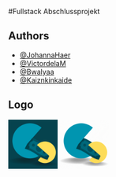 #Fullstack Abschlussprojekt


## Authors

- [@JohannaHaer](https://github.com/JohannaHaer)
- [@VictordelaM](https://github.com/VictordelaM)
- [@Bwalyaa](https://github.com/Bwalyaa)
- [@Kaiznkinkaide](https://github.com/Kaiznkinkaide)

## Logo

<img src="./frontend/src/assets/img/Logo_Backend_Abschlussprojekt_dark.png" width='100px' height='100px'/>

<img src="./frontend/src/assets/img/Logo-wechsel.gif" width='100px' height='100px'/>